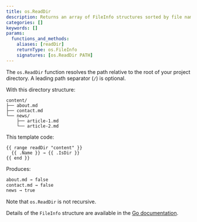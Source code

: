 ```yaml
---
title: os.ReadDir
description: Returns an array of FileInfo structures sorted by file name, one element for each directory entry.
categories: []
keywords: []
params:
  functions_and_methods:
    aliases: [readDir]
    returnType: os.FileInfo
    signatures: [os.ReadDir PATH]
---
```


The `os.ReadDir` function resolves the path relative to the root of your project directory. A leading path separator (`/`) is optional.

With this directory structure:

```tree
content/
├── about.md
├── contact.md
└── news/
    ├── article-1.md
    └── article-2.md
```

This template code:

```go-html-template
{{ range readDir "content" }}
  {{ .Name }} → {{ .IsDir }}
{{ end }}
```

Produces:

```html
about.md → false
contact.md → false
news → true
```

Note that `os.ReadDir` is not recursive.

Details of the `FileInfo` structure are available in the [Go documentation](https://pkg.go.dev/io/fs#FileInfo).
